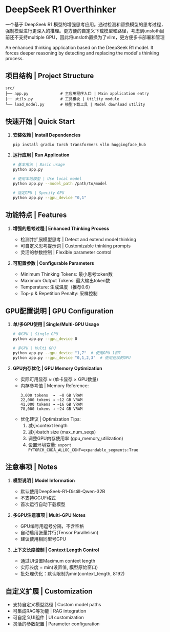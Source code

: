 # DeepSeek R1 Overthinker

一个基于 DeepSeek R1 模型的增强思考应用。通过检测和替换模型的思考过程，强制模型进行更深入的推理。更方便的自定义下载模型和路径，考虑到unsloth目前还不支持multiple GPU，因此将unsloth置换为了vllm，更方便多卡部署和管理

An enhanced thinking application based on the DeepSeek R1 model. It forces deeper reasoning by detecting and replacing the model's thinking process.

## 项目结构 | Project Structure

```
src/
├── app.py              # 主应用程序入口 | Main application entry
├── utils.py            # 工具模块 | Utility module
└── load_model.py       # 模型下载工具 | Model download utility
```

## 快速开始 | Quick Start

1. **安装依赖 | Install Dependencies**
   ```bash
   pip install gradio torch transformers vllm huggingface_hub
   ```

2. **运行应用 | Run Application**
   ```bash
   # 基本用法 | Basic usage
   python app.py

   # 使用本地模型 | Use local model
   python app.py --model_path /path/to/model

   # 指定GPU | Specify GPU
   python app.py --gpu_device "0,1"
   ```

## 功能特点 | Features

1. **增强的思考过程 | Enhanced Thinking Process**
   - 检测并扩展模型思考 | Detect and extend model thinking
   - 可自定义思考提示词 | Customizable thinking prompts
   - 灵活的参数控制 | Flexible parameter control

2. **可配置参数 | Configurable Parameters**
   - Minimum Thinking Tokens: 最小思考token数
   - Maximum Output Tokens: 最大输出token数
   - Temperature: 生成温度（推荐0.6）
   - Top-p & Repetition Penalty: 采样控制

## GPU配置说明 | GPU Configuration

1. **单/多GPU使用 | Single/Multi-GPU Usage**
   ```bash
   # 单GPU | Single GPU
   python app.py --gpu_device 0

   # 多GPU | Multi GPU
   python app.py --gpu_device "1,7"  # 使用GPU 1和7
   python app.py --gpu_device "0,1,2,3"  # 使用连续的GPU
   ```

2. **GPU内存优化 | GPU Memory Optimization**
   - 实际可用显存 ≈ (单卡显存 × GPU数量)
   - 内存参考值 | Memory Reference:
     ```
     3,000 tokens  →  ~8 GB VRAM
     22,000 tokens → ~12 GB VRAM
     41,000 tokens → ~16 GB VRAM
     78,000 tokens → ~24 GB VRAM
     ```
   - 优化建议 | Optimization Tips:
     1. 减小context length
     2. 减小batch size (max_num_seqs)
     3. 调整GPU内存使用率 (gpu_memory_utilization)
     4. 设置环境变量: `export PYTORCH_CUDA_ALLOC_CONF=expandable_segments:True`

## 注意事项 | Notes

1. **模型说明 | Model Information**
   - 默认使用DeepSeek-R1-Distill-Qwen-32B
   - 不支持GGUF格式
   - 首次运行自动下载模型

2. **多GPU注意事项 | Multi-GPU Notes**
   - GPU编号用逗号分隔，不含空格
   - 自动启用张量并行(Tensor Parallelism)
   - 建议使用相同型号GPU

3. **上下文长度控制 | Context Length Control**
   - 通过UI设置Maximum context length
   - 实际长度 = min(设置值, 模型原始窗口)
   - 批处理优化：默认限制为min(context_length, 8192)

## 自定义扩展 | Customization

- 支持自定义模型路径 | Custom model paths
- 可集成RAG等功能 | RAG integration
- 可自定义UI组件 | UI customization
- 灵活的参数配置 | Parameter configuration
